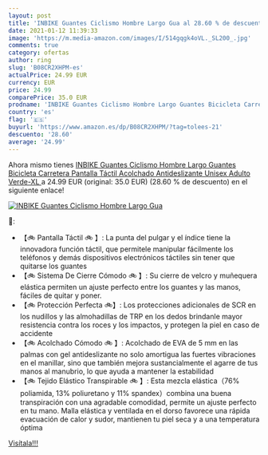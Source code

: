 ```yaml
---
layout: post
title: 'INBIKE Guantes Ciclismo Hombre Largo Gua al 28.60 % de descuento'
date: 2021-01-12 11:39:33
image: 'https://m.media-amazon.com/images/I/514gqgk4oVL._SL200_.jpg'
comments: true
category: ofertas
author: ring
slug: 'B08CR2XHPM-es'
actualPrice: 24.99 EUR
currency: EUR
price: 24.99
comparePrice: 35.0 EUR
prodname: 'INBIKE Guantes Ciclismo Hombre Largo Guantes Bicicleta Carretera Pantalla Táctil Acolchado Antideslizante  Unisex Adulto Verde-XL '
country: 'es'
flag: '🇪🇸'
buyurl: 'https://www.amazon.es/dp/B08CR2XHPM/?tag=tolees-21'
descuento: '28.60'
average: '24.99'
---
```


Ahora mismo tienes [INBIKE Guantes Ciclismo Hombre Largo Guantes Bicicleta Carretera Pantalla Táctil Acolchado Antideslizante  Unisex Adulto Verde-XL ](https://www.amazon.es/dp/B08CR2XHPM/?tag=tolees-21) a 24.99 EUR (original: 35.0 EUR) (28.60 %  de descuento) en el siguiente enlace!

[![INBIKE Guantes Ciclismo Hombre Largo Gua](https://m.media-amazon.com/images/I/514gqgk4oVL._SL200_.jpg)](https://www.amazon.es/dp/B08CR2XHPM/?tag=tolees-21)

🔎:

- 【🚲 Pantalla Táctil 🚲 】: La punta del pulgar y el índice tiene la innovadora función táctil, que permitele manipular fácilmente los teléfonos y demás dispositivos electrónicos táctiles sin tener que quitarse los guantes
- 【🚲 Sistema De Cierre Cómodo 🚲 】: Su cierre de velcro y muñequera elástica permiten un ajuste perfecto entre los guantes y las manos, fáciles de quitar y poner.
- 【🚲 Protección Perfecta 🚲】: Los protecciones adicionales de SCR en los nudillos y las almohadillas de TRP en los dedos brindanle mayor resistencia contra los roces y los impactos, y protegen la piel en caso de accidente
- 【🚲 Acolchado Cómodo 🚲 】: Acolchado de EVA de 5 mm en las palmas con gel antideslizante no solo amortigua las fuertes vibraciones en el manillar, sino que también mejora sustancialmente el agarre de tus manos al manubrio, lo que ayuda a mantener la estabilidad
- 【🚲 Tejido Elástico Transpirable 🚲 】: Esta mezcla elástica（76% poliamida, 13% poliuretano y 11% spandex）combina una buena transpiración con una agradable comodidad, permite un ajuste perfecto en tu mano. Malla elástica y ventilada en el dorso favorece una rápida evacuación de calor y sudor, mantienen tu piel seca y a una temperatura óptima

[Visítala!!!](https://www.amazon.es/dp/B08CR2XHPM/?tag=tolees-21)

